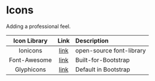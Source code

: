 Icons
=====

Adding a professional feel.

<div text-align="center">

| Icon Library | Link | Description |
| :---:        | :---:| :--- |
| Ionicons | [link](http://ionicons.com/) | open-source font-library |
| Font-Awesome | [link](http://fortawesome.github.io/Font-Awesome/) | Built-for-Bootstrap |
| Glyphicons | [link](http://glyphicons.com/) | Default in Bootstrap |
</div>
